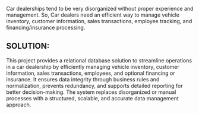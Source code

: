 
Car dealerships tend to be very disorganized without proper experience and management. So, Car dealers need an efficient way to manage vehicle inventory, customer information, sales transactions, employee tracking, and financing/insurance processing. 

## SOLUTION:

This project provides a relational database solution to streamline operations in a car dealership by efficiently managing vehicle inventory, customer information, sales transactions, employees, and optional financing or insurance. It ensures data integrity through business rules and normalization, prevents redundancy, and supports detailed reporting for better decision-making. The system replaces disorganized or manual processes with a structured, scalable, and accurate data management approach.
